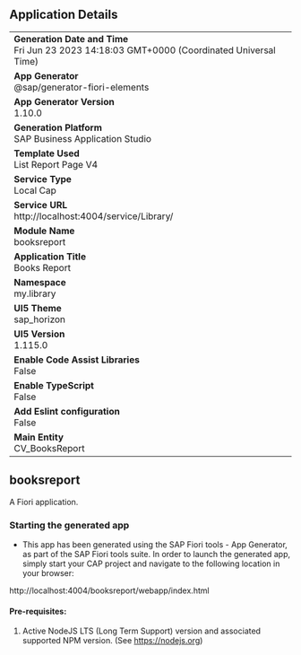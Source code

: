 ## Application Details
|               |
| ------------- |
|**Generation Date and Time**<br>Fri Jun 23 2023 14:18:03 GMT+0000 (Coordinated Universal Time)|
|**App Generator**<br>@sap/generator-fiori-elements|
|**App Generator Version**<br>1.10.0|
|**Generation Platform**<br>SAP Business Application Studio|
|**Template Used**<br>List Report Page V4|
|**Service Type**<br>Local Cap|
|**Service URL**<br>http://localhost:4004/service/Library/
|**Module Name**<br>booksreport|
|**Application Title**<br>Books Report|
|**Namespace**<br>my.library|
|**UI5 Theme**<br>sap_horizon|
|**UI5 Version**<br>1.115.0|
|**Enable Code Assist Libraries**<br>False|
|**Enable TypeScript**<br>False|
|**Add Eslint configuration**<br>False|
|**Main Entity**<br>CV_BooksReport|

## booksreport

A Fiori application.

### Starting the generated app

-   This app has been generated using the SAP Fiori tools - App Generator, as part of the SAP Fiori tools suite.  In order to launch the generated app, simply start your CAP project and navigate to the following location in your browser:

http://localhost:4004/booksreport/webapp/index.html

#### Pre-requisites:

1. Active NodeJS LTS (Long Term Support) version and associated supported NPM version.  (See https://nodejs.org)


